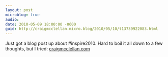 ```yaml
---
layout: post
microblog: true
audio: 
date: 2010-05-09 18:00:00 -0600
guid: http://craigmcclellan.micro.blog/2010/05/10/t13739922083.html
---
```

Just got a blog post up about #inspire2010.  Hard to boil it all down to a few thoughts, but I tried: [craigmcclellan.com](http://craigmcclellan.com/?p=713)
